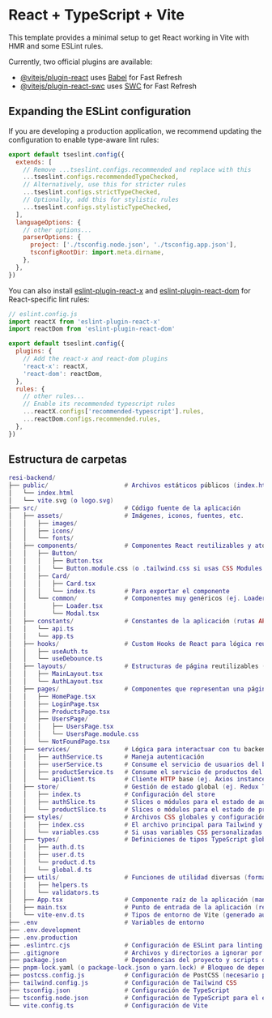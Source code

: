 # React + TypeScript + Vite

This template provides a minimal setup to get React working in Vite with HMR and some ESLint rules.

Currently, two official plugins are available:

- [@vitejs/plugin-react](https://github.com/vitejs/vite-plugin-react/blob/main/packages/plugin-react) uses [Babel](https://babeljs.io/) for Fast Refresh
- [@vitejs/plugin-react-swc](https://github.com/vitejs/vite-plugin-react/blob/main/packages/plugin-react-swc) uses [SWC](https://swc.rs/) for Fast Refresh

## Expanding the ESLint configuration

If you are developing a production application, we recommend updating the configuration to enable type-aware lint rules:

```js
export default tseslint.config({
  extends: [
    // Remove ...tseslint.configs.recommended and replace with this
    ...tseslint.configs.recommendedTypeChecked,
    // Alternatively, use this for stricter rules
    ...tseslint.configs.strictTypeChecked,
    // Optionally, add this for stylistic rules
    ...tseslint.configs.stylisticTypeChecked,
  ],
  languageOptions: {
    // other options...
    parserOptions: {
      project: ['./tsconfig.node.json', './tsconfig.app.json'],
      tsconfigRootDir: import.meta.dirname,
    },
  },
})
```

You can also install [eslint-plugin-react-x](https://github.com/Rel1cx/eslint-react/tree/main/packages/plugins/eslint-plugin-react-x) and [eslint-plugin-react-dom](https://github.com/Rel1cx/eslint-react/tree/main/packages/plugins/eslint-plugin-react-dom) for React-specific lint rules:

```js
// eslint.config.js
import reactX from 'eslint-plugin-react-x'
import reactDom from 'eslint-plugin-react-dom'

export default tseslint.config({
  plugins: {
    // Add the react-x and react-dom plugins
    'react-x': reactX,
    'react-dom': reactDom,
  },
  rules: {
    // other rules...
    // Enable its recommended typescript rules
    ...reactX.configs['recommended-typescript'].rules,
    ...reactDom.configs.recommended.rules,
  },
})
```

## Estructura de carpetas

```lua
resi-backend/
├── public/                     # Archivos estáticos públicos (index.html, favicon, assets)
│   └── index.html
│   └── vite.svg (o logo.svg)
├── src/                        # Código fuente de la aplicación
│   ├── assets/                 # Imágenes, iconos, fuentes, etc.
│   │   ├── images/
│   │   ├── icons/
│   │   └── fonts/
│   ├── components/             # Componentes React reutilizables y atómicos (botones, tarjetas)
│   │   ├── Button/
│   │   │   ├── Button.tsx
│   │   │   └── Button.module.css (o .tailwind.css si usas CSS Modules con Tailwind)
│   │   ├── Card/
│   │   │   ├── Card.tsx
│   │   │   └── index.ts        # Para exportar el componente
│   │   └── common/             # Componentes muy genéricos (ej. Loader, Modal)
│   │       ├── Loader.tsx
│   │       └── Modal.tsx
│   ├── constants/              # Constantes de la aplicación (rutas API, textos, etc.)
│   │   └── api.ts
│   │   └── app.ts
│   ├── hooks/                  # Custom Hooks de React para lógica reutilizable
│   │   ├── useAuth.ts
│   │   └── useDebounce.ts
│   ├── layouts/                # Estructuras de página reutilizables (Header, Footer, Navbar)
│   │   ├── MainLayout.tsx
│   │   └── AuthLayout.tsx
│   ├── pages/                  # Componentes que representan una página completa
│   │   ├── HomePage.tsx
│   │   ├── LoginPage.tsx
│   │   ├── ProductsPage.tsx
│   │   ├── UsersPage/
│   │   │   ├── UsersPage.tsx
│   │   │   └── UsersPage.module.css
│   │   └── NotFoundPage.tsx
│   ├── services/               # Lógica para interactuar con tu backend (llamadas a la API)
│   │   ├── authService.ts      # Maneja autenticación
│   │   ├── userService.ts      # Consume el servicio de usuarios del backend
│   │   ├── productService.ts   # Consume el servicio de productos del backend
│   │   └── apiClient.ts        # Cliente HTTP base (ej. Axios instance)
│   ├── store/                  # Gestión de estado global (ej. Redux Toolkit, Zustand, Context API)
│   │   ├── index.ts            # Configuración del store
│   │   ├── authSlice.ts        # Slices o módulos para el estado de autenticación
│   │   └── productSlice.ts     # Slices o módulos para el estado de productos
│   ├── styles/                 # Archivos CSS globales y configuración de Tailwind
│   │   ├── index.css           # El archivo principal para Tailwind y CSS base
│   │   └── variables.css       # Si usas variables CSS personalizadas
│   ├── types/                  # Definiciones de tipos TypeScript globales
│   │   ├── auth.d.ts
│   │   ├── user.d.ts
│   │   └── product.d.ts
│   │   └── global.d.ts
│   ├── utils/                  # Funciones de utilidad diversas (formateo, validación)
│   │   ├── helpers.ts
│   │   └── validators.ts
│   ├── App.tsx                 # Componente raíz de la aplicación (manejo de rutas)
│   ├── main.tsx                # Punto de entrada de la aplicación (renderiza App.tsx)
│   └── vite-env.d.ts           # Tipos de entorno de Vite (generado automáticamente)
├── .env                        # Variables de entorno
├── .env.development
├── .env.production
├── .eslintrc.cjs               # Configuración de ESLint para linting
├── .gitignore                  # Archivos y directorios a ignorar por Git
├── package.json                # Dependencias del proyecto y scripts de npm
├── pnpm-lock.yaml (o package-lock.json o yarn.lock) # Bloqueo de dependencias
├── postcss.config.js           # Configuración de PostCSS (necesario para Tailwind)
├── tailwind.config.js          # Configuración de Tailwind CSS
├── tsconfig.json               # Configuración de TypeScript
├── tsconfig.node.json          # Configuración de TypeScript para el entorno Node.js
└── vite.config.ts              # Configuración de Vite
```